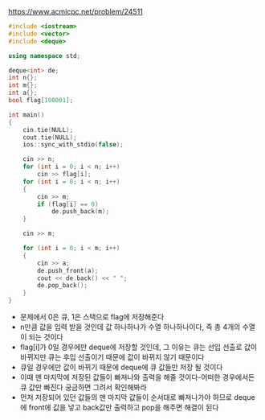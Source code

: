 https://www.acmicpc.net/problem/24511
```C++
#include <iostream>
#include <vector>
#include <deque>

using namespace std;

deque<int> de;
int n{};
int m{};
int a{};
bool flag[100001];

int main()
{
	cin.tie(NULL);
	cout.tie(NULL);
	ios::sync_with_stdio(false);

	cin >> n;
	for (int i = 0; i < n; i++)
		cin >> flag[i];
	for (int i = 0; i < n; i++)
	{
		cin >> m;
		if (flag[i] == 0)
			de.push_back(m);
	}

	cin >> m;

	for (int i = 0; i < m; i++)
	{
		cin >> a;
		de.push_front(a);
		cout << de.back() << " ";
		de.pop_back();
	}
}
```
- 문제에서 0은 큐, 1은 스택으로 flag에 저장해준다
- n만큼 값을 입력 받을 것인데 값 하나하나가 수열 하나하나이다, 즉 총 4개의 수열이 되는 것이다
- flag[i]가 0일 경우에만 deque에 저장할 것인데, 그 이유는 큐는 선입 선출로 값이 바뀌지만 큐는 후입 선출이기 때문에 값이 바뀌지 않기 때문이다
- 큐일 경우에만 값이 바뀌기 때문에 deque에 큐 값들만 저장 될 것이다
- 이때 맨 마지막에 저장된 값들이 빠져나와 출력을 해줄 것이다-어떠한 경우에서든 큐 값만 빠진다 궁금하면 그려서 확인해봐라
- 먼저 저장되어 있던 값들의 맨 마지막 값들이 순서대로 빠져나가야 하므로 deque에 front에 값을 넣고 back값만 출력하고 pop을 해주면 해결이 된다